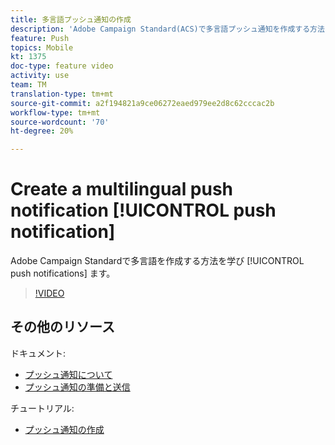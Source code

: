 ```yaml
---
title: 多言語プッシュ通知の作成
description: 'Adobe Campaign Standard(ACS)で多言語プッシュ通知を作成する方法を説明します。 '
feature: Push
topics: Mobile
kt: 1375
doc-type: feature video
activity: use
team: TM
translation-type: tm+mt
source-git-commit: a2f194821a9ce06272eaed979ee2d8c62cccac2b
workflow-type: tm+mt
source-wordcount: '70'
ht-degree: 20%

---
```



# Create a multilingual push notification [!UICONTROL push notification]

Adobe Campaign Standardで多言語を作成する方法を学び [!UICONTROL push notifications] ます。

>[!VIDEO](https://video.tv.adobe.com/v/23304?quality=12)

## その他のリソース

ドキュメント:

* [プッシュ通知について](https://docs.adobe.com/content/help/en/campaign-standard/using/communication-channels/push-notifications/about-push-notifications.html)
* [プッシュ通知の準備と送信](https://docs.adobe.com/content/help/en/campaign-standard/using/communication-channels/push-notifications/preparing-and-sending-a-push-notification.html)

チュートリアル:

* [プッシュ通知の作成](/help/communication-channels/mobile/push-notifications/creating-a-push-notification.md)
